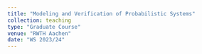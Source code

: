 ```yaml
---
title: "Modeling and Verification of Probabilistic Systems"
collection: teaching
type: "Graduate Course"
venue: "RWTH Aachen"
date: "WS 2023/24"
---
```

